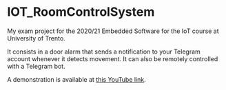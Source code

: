 # IOT_RoomControlSystem
My exam project for the 2020/21 Embedded Software for the IoT course at University of Trento.

It consists in a door alarm that sends a notification to your Telegram account whenever it detects movement. It can also be remotely controlled with a Telegram bot.

A demonstration is available at [this YouTube link](https://www.youtube.com/watch?v=PAIBuAd3h1c&t=2s).
